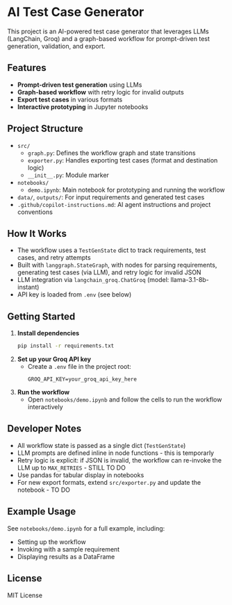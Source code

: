 # AI Test Case Generator

This project is an AI-powered test case generator that leverages LLMs (LangChain, Groq) and a graph-based workflow for prompt-driven test generation, validation, and export.

## Features
- **Prompt-driven test generation** using LLMs
- **Graph-based workflow** with retry logic for invalid outputs
- **Export test cases** in various formats
- **Interactive prototyping** in Jupyter notebooks

## Project Structure
- `src/`
  - `graph.py`: Defines the workflow graph and state transitions
  - `exporter.py`: Handles exporting test cases (format and destination logic)
  - `__init__.py`: Module marker
- `notebooks/`
  - `demo.ipynb`: Main notebook for prototyping and running the workflow
- `data/`, `outputs/`: For input requirements and generated test cases
- `.github/copilot-instructions.md`: AI agent instructions and project conventions

## How It Works
- The workflow uses a `TestGenState` dict to track requirements, test cases, and retry attempts
- Built with `langgraph.StateGraph`, with nodes for parsing requirements, generating test cases (via LLM), and retry logic for invalid JSON
- LLM integration via `langchain_groq.ChatGroq` (model: llama-3.1-8b-instant)
- API key is loaded from `.env` (see below)

## Getting Started
1. **Install dependencies**
   ```bash
   pip install -r requirements.txt
   ```
2. **Set up your Groq API key**
   - Create a `.env` file in the project root:
     ```
     GROQ_API_KEY=your_groq_api_key_here
     ```
3. **Run the workflow**
   - Open `notebooks/demo.ipynb` and follow the cells to run the workflow interactively

## Developer Notes
- All workflow state is passed as a single dict (`TestGenState`)
- LLM prompts are defined inline in node functions - this is temporarly
- Retry logic is explicit: if JSON is invalid, the workflow can re-invoke the LLM up to `MAX_RETRIES` - STILL TO DO
- Use pandas for tabular display in notebooks
- For new export formats, extend `src/exporter.py` and update the notebook - TO DO 

## Example Usage
See `notebooks/demo.ipynb` for a full example, including:
- Setting up the workflow
- Invoking with a sample requirement
- Displaying results as a DataFrame

## License
MIT License
